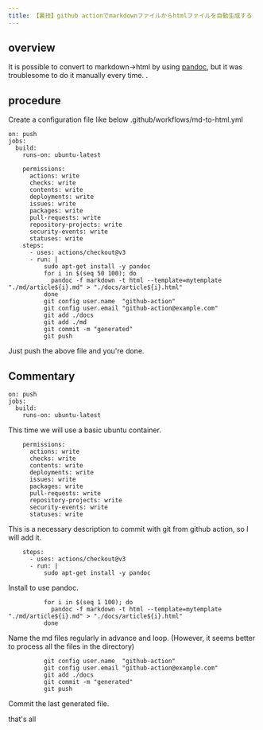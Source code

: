 ```yaml
---
title: 【裏技】github actionでmarkdownファイルからhtmlファイルを自動生成する
---
```


## overview

It is possible to convert to markdown->html by using [pandoc](https://pandoc-doc-ja.readthedocs.io/ja/latest/users-guide.html), but it was troublesome to do it manually every time. .

## procedure

Create a configuration file like below
.github/workflows/md-to-html.yml

```
on: push
jobs:
  build:
    runs-on: ubuntu-latest

    permissions:
      actions: write
      checks: write
      contents: write
      deployments: write
      issues: write
      packages: write
      pull-requests: write
      repository-projects: write
      security-events: write
      statuses: write
    steps:
      - uses: actions/checkout@v3
      - run: |
          sudo apt-get install -y pandoc
		  for i in $(seq 50 100); do
			pandoc -f markdown -t html --template=mytemplate "./md/article${i}.md" > "./docs/article${i}.html"
		  done
          git config user.name  "github-action"
          git config user.email "github-action@example.com"
          git add ./docs
          git add ./md
          git commit -m "generated"
          git push
```

Just push the above file and you're done.

## Commentary

```
on: push
jobs:
  build:
    runs-on: ubuntu-latest
```

This time we will use a basic ubuntu container.

```
    permissions:
      actions: write
      checks: write
      contents: write
      deployments: write
      issues: write
      packages: write
      pull-requests: write
      repository-projects: write
      security-events: write
      statuses: write
```

This is a necessary description to commit with git from github action, so I will add it.


```
    steps:
      - uses: actions/checkout@v3
      - run: |
          sudo apt-get install -y pandoc
```

Install to use pandoc.

```
		  for i in $(seq 1 100); do
			pandoc -f markdown -t html --template=mytemplate "./md/article${i}.md" > "./docs/article${i}.html"
		  done
```

Name the md files regularly in advance and loop.
(However, it seems better to process all the files in the directory)


```
          git config user.name  "github-action"
          git config user.email "github-action@example.com"
          git add ./docs
          git commit -m "generated"
          git push
```

Commit the last generated file.

that's all